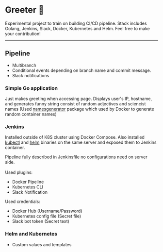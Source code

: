 # Greeter 👋
Experimental project to train on building CI/CD pipeline. Stack includes Golang, Jenkins, Slack, Docker, Kubernetes and Helm. Feel free to make your contribution!

---

## Pipeline
- Multibranch
- Conditional events depending on branch name and commit message.
- Slack notifications

### Simple Go application
Just makes greeting when accessing page. Displays user's IP, hostname, and generates funny string consist of random adjectives and sciencist names (Used [namesgenerator](https://github.com/moby/moby/blob/master/pkg/namesgenerator/names-generator.go) package which used by Docker to generate random container names)

### Jenkins
Installed outside of K8S cluster using Docker Compose. Also installed [kubectl](https://kubernetes.io/docs/tasks/tools/install-kubectl-linux/) and [helm](https://helm.sh/docs/intro/install/) binaries on the same server and exposed them to Jenkins container.

Pipeline fully described in Jenkinsfile no configurations need on server side. \
\
Used plugins:
- Docker Pipeline
- Kubernetes CLI
- Slack Notification

Used credentials:
- Docker Hub (Username/Password)
- Kubernetes config file (Secret file)
- Slack bot token (Secret text)

### Helm and Kubernetes
- Custom values and templates
